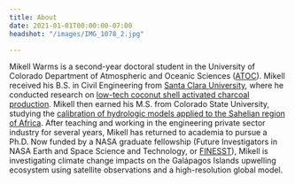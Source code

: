```yaml
---
title: About
date: 2021-01-01T00:00:00-07:00
headshot: "/images/IMG_1078_2.jpg"

---
```

Mikell Warms is a second-year doctoral student in the University of Colorado Department of Atmospheric and Oceanic Sciences ([ATOC](https://www.colorado.edu/atoc/)). Mikell received his B.S. in Civil Engineering from [Santa Clara University](https://www.scu.edu/), where he conducted research on [low-tech coconut shell activated charcoal production](http://scholarcommons.scu.edu/cgi/viewcontent.cgi?article=1002&context=ceng). Mikell then earned his M.S. from Colorado State University, studying the [calibration of hydrologic models applied to the Sahelian region of Africa](https://scholar.google.com/citations?view_op=view_citation&hl=en&user=iLFWap0AAAAJ&citation_for_view=iLFWap0AAAAJ:u-x6o8ySG0sC). After teaching and working in the engineering private sector industry for several years, Mikell has returned to academia to pursue a Ph.D. Now funded by a NASA graduate fellowship (Future Investigators in NASA Earth and Space Science and Technology, or [FINESST](https://nspires.nasaprs.com/external/solicitations/summary.do?solId=%7b87947100-56AE-C4DC-C511-0349862D658A%7d&path=&method=init)), Mikell is investigating climate change impacts on the Galápagos Islands upwelling ecosystem using satellite observations and a high-resolution global model.